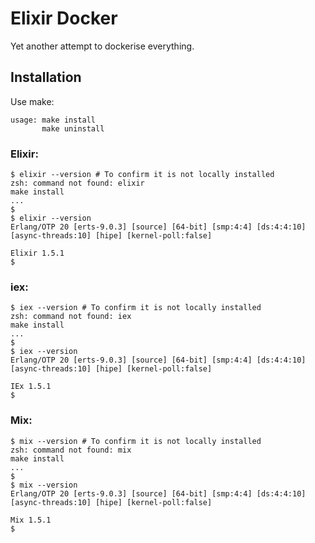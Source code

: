 # Elixir Docker
Yet another attempt to dockerise everything.

## Installation

Use make:
```shell
usage: make install
       make uninstall
```

### Elixir:
```shell
$ elixir --version # To confirm it is not locally installed
zsh: command not found: elixir
make install
...
$
$ elixir --version
Erlang/OTP 20 [erts-9.0.3] [source] [64-bit] [smp:4:4] [ds:4:4:10] [async-threads:10] [hipe] [kernel-poll:false]

Elixir 1.5.1
$
```
### iex:
```shell
$ iex --version # To confirm it is not locally installed
zsh: command not found: iex
make install
...
$
$ iex --version
Erlang/OTP 20 [erts-9.0.3] [source] [64-bit] [smp:4:4] [ds:4:4:10] [async-threads:10] [hipe] [kernel-poll:false]

IEx 1.5.1
$
```
### Mix:
```shell
$ mix --version # To confirm it is not locally installed
zsh: command not found: mix
make install
...
$
$ mix --version
Erlang/OTP 20 [erts-9.0.3] [source] [64-bit] [smp:4:4] [ds:4:4:10] [async-threads:10] [hipe] [kernel-poll:false]

Mix 1.5.1
$
```
